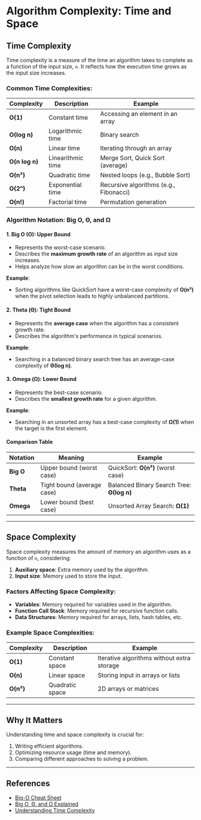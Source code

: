 # Algorithm Complexity: Time and Space

## Time Complexity
Time complexity is a measure of the time an algorithm takes to complete as a function of the input size, `n`. It reflects how the execution time grows as the input size increases.

### Common Time Complexities:
| Complexity     | Description                           | Example                              |
|----------------|---------------------------------------|--------------------------------------|
| **O(1)**       | Constant time                         | Accessing an element in an array    |
| **O(log n)**   | Logarithmic time                      | Binary search                       |
| **O(n)**       | Linear time                           | Iterating through an array          |
| **O(n log n)** | Linearithmic time                     | Merge Sort, Quick Sort (average)    |
| **O(n²)**      | Quadratic time                        | Nested loops (e.g., Bubble Sort)    |
| **O(2ⁿ)**      | Exponential time                      | Recursive algorithms (e.g., Fibonacci) |
| **O(n!)**      | Factorial time                        | Permutation generation              |

### Algorithm Notation: Big O, Θ, and Ω

#### 1. **Big O (O): Upper Bound**
- Represents the worst-case scenario.
- Describes the **maximum growth rate** of an algorithm as input size increases.
- Helps analyze how slow an algorithm can be in the worst conditions.

**Example**:  
- Sorting algorithms like QuickSort have a worst-case complexity of **O(n²)** when the pivot selection leads to highly unbalanced partitions.

#### 2. **Theta (Θ): Tight Bound**
- Represents the **average case** when the algorithm has a consistent growth rate.
- Describes the algorithm's performance in typical scenarios.

**Example**:  
- Searching in a balanced binary search tree has an average-case complexity of **Θ(log n)**.

#### 3. **Omega (Ω): Lower Bound**
- Represents the best-case scenario.
- Describes the **smallest growth rate** for a given algorithm.

**Example**:  
- Searching in an unsorted array has a best-case complexity of **Ω(1)** when the target is the first element.

#### Comparison Table

| Notation   | Meaning                     | Example                              |
|------------|-----------------------------|--------------------------------------|
| **Big O**  | Upper bound (worst case)    | QuickSort: **O(n²)** (worst case)    |
| **Theta**  | Tight bound (average case)  | Balanced Binary Search Tree: **Θ(log n)** |
| **Omega**  | Lower bound (best case)     | Unsorted Array Search: **Ω(1)**     |


---

## Space Complexity
Space complexity measures the amount of memory an algorithm uses as a function of `n`, considering:
1. **Auxiliary space**: Extra memory used by the algorithm.
2. **Input size**: Memory used to store the input.

### Factors Affecting Space Complexity:
- **Variables**: Memory required for variables used in the algorithm.
- **Function Call Stack**: Memory required for recursive function calls.
- **Data Structures**: Memory required for arrays, lists, hash tables, etc.

### Example Space Complexities:
| Complexity     | Description                           | Example                              |
|----------------|---------------------------------------|--------------------------------------|
| **O(1)**       | Constant space                        | Iterative algorithms without extra storage |
| **O(n)**       | Linear space                          | Storing input in arrays or lists    |
| **O(n²)**      | Quadratic space                       | 2D arrays or matrices               |

---

## Why It Matters
Understanding time and space complexity is crucial for:
1. Writing efficient algorithms.
2. Optimizing resource usage (time and memory).
3. Comparing different approaches to solving a problem.

--- 

## References
- [Big-O Cheat Sheet](https://www.bigocheatsheet.com/)
- [Big O, Θ, and Ω Explained](https://www.geeksforgeeks.org/analysis-of-algorithms-set-2-asymptotic-analysis/)
- [Understanding Time Complexity](https://www.geeksforgeeks.org/understanding-time-complexity-simple-examples/)
